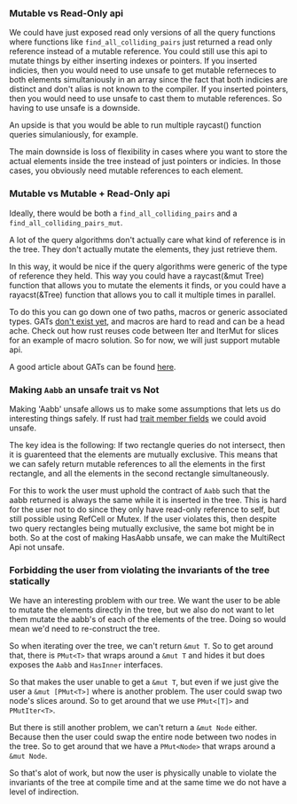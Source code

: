 ### Mutable vs Read-Only api

We could have just exposed read only versions of all the query functions where functions like
`find_all_colliding_pairs` just returned a read only reference instead of a mutable reference.
You could still use this api to mutate things by either inserting indexes or pointers. If you inserted
indicies, then you would need to use unsafe to get mutable referneces to both elements simultaniously
in an array since the fact that both indicies are distinct and don't alias is not known to the compiler.
If you inserted pointers, then you would need to use unsafe to cast them to mutable references.
So having to use unsafe is a downside.

An upside is that you would be able to run multiple raycast() function queries simulaniously, for example.

The main downside is loss of flexibility in cases where you want to store the actual elements inside the tree instead of just pointers or indicies. In those cases, you obviously need mutable references to each element.


### Mutable vs Mutable + Read-Only api

Ideally, there would be both a `find_all_colliding_pairs` and a `find_all_colliding_pairs_mut`. 

A lot of the query algorithms don't actually care what kind of reference is in the tree.
They don't actually mutate the elements, they just retrieve them.

In this way, it would be nice if the query algorithms were generic of the type of reference they held. This way you could have a raycast(&mut Tree) function that allows you to mutate the elements it finds, or you could have a rayacst(&Tree) function that allows you to call it multiple times in parallel.

To do this you can go down one of two paths, macros or generic associated types. GATs [don't exist yet](https://github.com/rust-lang/rfcs/blob/master/text/1598-generic_associated_types.md), and macros are hard to read and can be a head ache. Check out how rust reuses code between Iter and IterMut for slices for an example of macro solution. So for now, we will just support mutable api.

A good article about GATs can be found [here](https://lukaskalbertodt.github.io/2018/08/03/solving-the-generalized-streaming-iterator-problem-without-gats.html).


### Making `Aabb` an unsafe trait vs Not

Making 'Aabb' unsafe allows us to make some assumptions that lets us do interesting things safely. If rust had [trait member fields](https://github.com/rust-lang/rfcs/pull/1546#issuecomment-304033345) we could avoid unsafe.

The key idea is the following:
If two rectangle queries do not intersect, then it is guarenteed that the elements are mutually exclusive.
This means that we can safely return mutable references to all the elements in the first rectangle,
and all the elements in the second rectangle simultaneously. 

For this to work the user must uphold the contract of `Aabb` such that the aabb returned is always the same while it is inserted in the tree.
This is hard for the user not to do since they only have read-only reference to self, but still possible using
RefCell or Mutex. If the user violates this, then despite two query rectangles being mutually exclusive,
the same bot might be in both. So at the cost of making HasAabb unsafe, we can make the MultiRect Api not unsafe.

### Forbidding the user from violating the invariants of the tree statically

We have an interesting problem with our tree. We want the user to be able to mutate the elements directly in the tree,
but we also do not want to let them mutate the aabb's of each of the elements of the tree. Doing so would
mean we'd need to re-construct the tree.

So when iterating over the tree, we can't return `&mut T`. So to get around that, there is `PMut<T>` that wraps around a `&mut T` and hides it but does exposes the `Aabb` and `HasInner` interfaces. 

So that makes the user unable to get a `&mut T`, but even if we just give the user a `&mut [PMut<T>]` where is another problem. The user could swap two node's slices around. So to get around that we use `PMut<[T]>` and `PMutIter<T>`.

But there is still another problem, we can't return a `&mut Node` either. Because then the user could swap the entire node
between two nodes in the tree. So to get around that we have a `PMut<Node>` that wraps around a `&mut Node`.

So that's alot of work, but now the user is physically unable to violate the invariants of the tree at compile time and at the same time
we do not have a level of indirection. 
